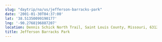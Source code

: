 ```yaml
---
slug: "daytrip/na/us/jefferson-barracks-park"
date: '2001-01-30T04:37:00'
lat: '38.51350099190177'
lng: '-90.2768196887207'
location: Dennis Schick North Trail, Saint Louis County, Missouri, 63125, United States
title: Jefferson Barracks Park
---
```



